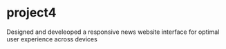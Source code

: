 # project4
Designed and develeoped a responsive news website interface for optimal user experience across devices
